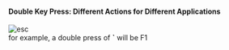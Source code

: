 #### Double Key Press: Different Actions for Different Applications  
![esc](https://github.com/user-attachments/assets/80ae75ff-ad07-4d0a-80f4-bd0d60f85d5f)  
for example, a double press of __`__ will be F1 
